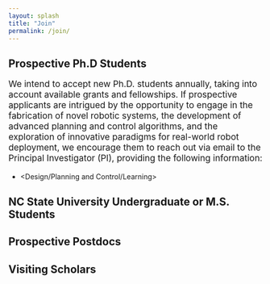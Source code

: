 ```yaml
---
layout: splash
title: "Join"
permalink: /join/
---
```


## Prospective Ph.D Students
<p style="font-size:13pt;">
We intend to accept new Ph.D. students annually, taking into account available grants and fellowships. If prospective applicants are intrigued by the opportunity to engage in the fabrication of novel robotic systems, the development of advanced planning and control algorithms, and the exploration of innovative paradigms for real-world robot deployment, we encourage them to reach out via email to the Principal Investigator (PI), providing the following information:
</p>

- <Design/Planning and Control/Learning> 

## NC State University Undergraduate or M.S. Students

## Prospective Postdocs

## Visiting Scholars
